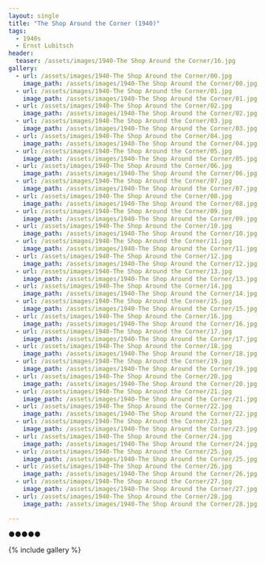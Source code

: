 ```yaml
---
layout: single
title: "The Shop Around the Corner (1940)"
tags:
  - 1940s 
  - Ernst Lubitsch
header:
  teaser: /assets/images/1940-The Shop Around the Corner/16.jpg
gallery:
  - url: /assets/images/1940-The Shop Around the Corner/00.jpg
    image_path: /assets/images/1940-The Shop Around the Corner/00.jpg  
  - url: /assets/images/1940-The Shop Around the Corner/01.jpg
    image_path: /assets/images/1940-The Shop Around the Corner/01.jpg
  - url: /assets/images/1940-The Shop Around the Corner/02.jpg
    image_path: /assets/images/1940-The Shop Around the Corner/02.jpg
  - url: /assets/images/1940-The Shop Around the Corner/03.jpg
    image_path: /assets/images/1940-The Shop Around the Corner/03.jpg
  - url: /assets/images/1940-The Shop Around the Corner/04.jpg
    image_path: /assets/images/1940-The Shop Around the Corner/04.jpg
  - url: /assets/images/1940-The Shop Around the Corner/05.jpg
    image_path: /assets/images/1940-The Shop Around the Corner/05.jpg
  - url: /assets/images/1940-The Shop Around the Corner/06.jpg
    image_path: /assets/images/1940-The Shop Around the Corner/06.jpg
  - url: /assets/images/1940-The Shop Around the Corner/07.jpg
    image_path: /assets/images/1940-The Shop Around the Corner/07.jpg
  - url: /assets/images/1940-The Shop Around the Corner/08.jpg
    image_path: /assets/images/1940-The Shop Around the Corner/08.jpg
  - url: /assets/images/1940-The Shop Around the Corner/09.jpg
    image_path: /assets/images/1940-The Shop Around the Corner/09.jpg
  - url: /assets/images/1940-The Shop Around the Corner/10.jpg
    image_path: /assets/images/1940-The Shop Around the Corner/10.jpg
  - url: /assets/images/1940-The Shop Around the Corner/11.jpg
    image_path: /assets/images/1940-The Shop Around the Corner/11.jpg
  - url: /assets/images/1940-The Shop Around the Corner/12.jpg
    image_path: /assets/images/1940-The Shop Around the Corner/12.jpg
  - url: /assets/images/1940-The Shop Around the Corner/13.jpg
    image_path: /assets/images/1940-The Shop Around the Corner/13.jpg
  - url: /assets/images/1940-The Shop Around the Corner/14.jpg
    image_path: /assets/images/1940-The Shop Around the Corner/14.jpg
  - url: /assets/images/1940-The Shop Around the Corner/15.jpg
    image_path: /assets/images/1940-The Shop Around the Corner/15.jpg
  - url: /assets/images/1940-The Shop Around the Corner/16.jpg
    image_path: /assets/images/1940-The Shop Around the Corner/16.jpg
  - url: /assets/images/1940-The Shop Around the Corner/17.jpg
    image_path: /assets/images/1940-The Shop Around the Corner/17.jpg
  - url: /assets/images/1940-The Shop Around the Corner/18.jpg
    image_path: /assets/images/1940-The Shop Around the Corner/18.jpg
  - url: /assets/images/1940-The Shop Around the Corner/19.jpg
    image_path: /assets/images/1940-The Shop Around the Corner/19.jpg
  - url: /assets/images/1940-The Shop Around the Corner/20.jpg
    image_path: /assets/images/1940-The Shop Around the Corner/20.jpg
  - url: /assets/images/1940-The Shop Around the Corner/21.jpg
    image_path: /assets/images/1940-The Shop Around the Corner/21.jpg
  - url: /assets/images/1940-The Shop Around the Corner/22.jpg
    image_path: /assets/images/1940-The Shop Around the Corner/22.jpg
  - url: /assets/images/1940-The Shop Around the Corner/23.jpg
    image_path: /assets/images/1940-The Shop Around the Corner/23.jpg
  - url: /assets/images/1940-The Shop Around the Corner/24.jpg
    image_path: /assets/images/1940-The Shop Around the Corner/24.jpg
  - url: /assets/images/1940-The Shop Around the Corner/25.jpg
    image_path: /assets/images/1940-The Shop Around the Corner/25.jpg
  - url: /assets/images/1940-The Shop Around the Corner/26.jpg
    image_path: /assets/images/1940-The Shop Around the Corner/26.jpg
  - url: /assets/images/1940-The Shop Around the Corner/27.jpg
    image_path: /assets/images/1940-The Shop Around the Corner/27.jpg
  - url: /assets/images/1940-The Shop Around the Corner/28.jpg
    image_path: /assets/images/1940-The Shop Around the Corner/28.jpg

---
```

●●●●●

{% include gallery %}
